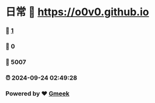 # 日常 :link: https://o0v0.github.io 
### :page_facing_up: [1](https://o0v0.github.io/tag.html) 
### :speech_balloon: 0 
### :hibiscus: 5007 
### :alarm_clock: 2024-09-24 02:49:28 
### Powered by :heart: [Gmeek](https://github.com/Meekdai/Gmeek)
